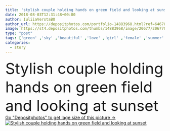 ```yaml
---
title: 'stylish couple holding hands on green field and looking at sunset'
date: 2018-08-03T12:31:48+00:00
author: IuliiaVerstaBO
author_url: https://depositphotos.com/portfolio-14883968.html?ref=64678756
image: https://st4.depositphotos.com/thumbs/14883968/image/20677/206770194/api_thumb_450.jpg?forcejpeg=true
type: "post"
tags: ['green' ,'sky' ,'beautiful' ,'love' ,'girl' ,'female' ,'summer' ,'grass' ,'people' ,'sunlight' ,'meadow' ,'outdoors' ,'field' ,'nature' ,'caucasian' ,'flora' ,'friendship' ,'male' ,'man' ,'style' ,'sunset' ,'couple' ,'elegant' ,'stylish' ,'tender' ,'evening' ,'woman' ,'stand' ,'together' ,'togetherness' ,'clouds' ,'attractive' ,'handsome' ,'closeness' ,'candid' ,'tenderness' ,'lovers' ,'relationship' ,'backlit' ,'boyfriend' ,'girlfriend' ,'copy space' ,'back light' ,'young adult' ,'Straw Hat' ,'holding hands' ,'love story' ]
categories: 
  - story
---
```

<div aling="center">
            <font size="60"> Stylish couple holding hands on green field and looking at sunset</font>   
</div>
<div>
    <a href='https://st4.depositphotos.com/thumbs/14883968/image/20677/206770194/api_thumb_450.jpg?forcejpeg=true?ref=64678756' target=_blank > Go "Depositphotos" to get lage size of this picture ->
        <img href='https://st4.depositphotos.com/thumbs/14883968/image/20677/206770194/api_thumb_450.jpg?forcejpeg=true?ref=64678756' src='https://st4.depositphotos.com/14883968/20677/i/950/depositphotos_206770194-stock-photo-stylish-couple-holding-hands-green.jpg?forcejpeg=true' alt='Stylish couple holding hands on green field and looking at sunset' >
    </a>
</div>
